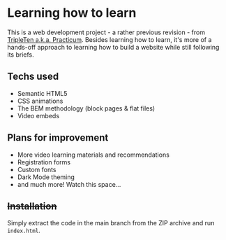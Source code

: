 # Learning how to learn

This is a web development project - a rather previous revision - from [TripleTen a.k.a. Practicum](https://tripleten.co.il). Besides learning how to learn, it's more of a hands-off approach to learning how to build a website while still following its briefs.

## Techs used

- Semantic HTML5
- CSS animations
- The BEM methodology (block pages & flat files)
- Video embeds

## Plans for improvement

- More video learning materials and recommendations
- Registration forms
- Custom fonts
- Dark Mode theming
- and much more! Watch this space...

## ~~Installation~~

Simply extract the code in the main branch from the ZIP archive and run `index.html`.
